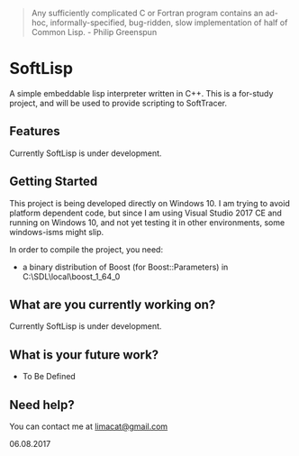 > Any sufficiently complicated C or Fortran program contains an ad-hoc, informally-specified, bug-ridden, slow implementation
> of half of Common Lisp. - Philip Greenspun

# SoftLisp
A simple embeddable lisp interpreter written in C++. 
This is a for-study project, and will be used to provide scripting to SoftTracer.

## Features
Currently SoftLisp is under development.

## Getting Started
This project is being developed directly on Windows 10. I am trying to avoid platform dependent code, but since I am using
Visual Studio 2017 CE and running on Windows 10, and not yet testing it in other environments, some windows-isms might slip.

In order to compile the project, you need:
- a binary distribution of Boost (for Boost::Parameters) in C:\SDL\local\boost_1_64_0

## What are you currently working on?
Currently SoftLisp is under development.

## What is your future work?
- To Be Defined

## Need help?
You can contact me at limacat@gmail.com

06.08.2017